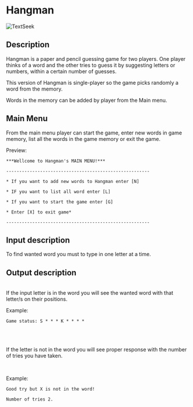 # Hangman

![TextSeek](https://i0.wp.com/www.thegamegal.com/wp-content/uploads/2011/06/hangman-game-4.png?ssl=1)


## Description

Hangman is a paper and pencil guessing game for two players. One player thinks of a word and the other tries to guess it by suggesting letters or numbers, within a certain number of guesses.

This version of Hangman is single-player so the game picks randomly a word from the memory.

Words in the memory can be added by player from the Main menu.

## Main Menu

From the main menu player can start the game, enter new words in game memory, list all the words in the game memory or exit the game.


Preview:


`***Wellcome to Hangman's MAIN MENU!***`

`-------------------------------------------------------`


`* If you want to add new words to Hangman enter [N]`

`* IF you want to list all word enter [L]`

`* If you want to start the game enter [G]`

`* Enter [X] to exit game*`

`-------------------------------------------------------`



## Input description

To find wanted word you must to type in one letter at a time.

## Output description

<br>
If the input letter is in the word you will see the wanted word with that letter/s on their positions.

<br>

Example:

`Game status: S * * * K * * * *`

<br>
<br>

If the letter is not in the word you will see proper response with the number of tries you have taken.

<br>

Example:

`Good try but X is not in the word!`

`Number of tries 2.`


